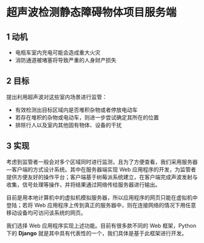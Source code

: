 # 超声波检测静态障碍物体项目服务端

## 1 动机
+ 电瓶车室内充电可能会造成重大火灾
+ 消防通道被堵塞将导致严重的人身财产损失

## 2 目标
提出利用超声波对这些室内场景进行监管： 
+ 有效检测出目标区域内是否堆积杂物或者停放电动车
+ 若存在堆积的杂物或电动车，则进一步尝试确定其所在的位置
+ 排除行人以及室内其他固有物体、设备的干扰
  
## 3 实现
  考虑到监管者一般会对多个区域同时进行监测，且为了方便查看，我们采用服务器—客户端的方式设计系统。其中在服务器端实现 Web 应用程序的开发，为监管者提供方便友好的操作平台；客户端基于树莓派系统建立，在客户端完成声波发射与收集，信号处理等操作，并将结果通过网络传给服务器进行输出。 
  
  目前是用本地计算机中的虚拟机模拟服务器，所以应用程序的网页只能在虚拟机中登陆；若将 Web 应用程序上传到真正的服务器中，则在连接网络的情况下用任意移动设备均可访问该系统的网页。
  
  我们选择 Web 应用程序实现上述功能。目前有很多款不同的 Web 框架，Python 下的 **Django** 就是其中具有代表性的一个，我们具体是基于此框架进行开发。

